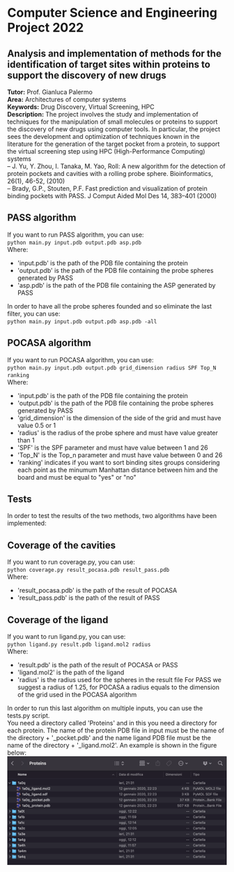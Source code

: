 # Computer Science and Engineering Project 2022

## Analysis and implementation of methods for the identification of target sites within proteins to support the discovery of new drugs

**Tutor:** Prof. Gianluca Palermo  
**Area:** Architectures of computer systems  
**Keywords:** Drug Discovery, Virtual Screening, HPC  
**Description:**
The project involves the study and implementation of techniques for the manipulation of small molecules or proteins to
support the discovery of new drugs using computer tools. In particular, the project sees the development and
optimization of techniques known in the literature for the generation of the target pocket from a protein, to support
the virtual screening step using HPC (High-Performance Computing) systems  
– J. Yu, Y. Zhou, I. Tanaka, M. Yao, Roll: A new algorithm for the detection of protein pockets and cavities with a
rolling probe sphere. Bioinformatics, 26(1), 46-52, (2010)  
– Brady, G.P., Stouten, P.F. Fast prediction and visualization of protein binding pockets with PASS. J Comput Aided Mol
Des 14, 383–401 (2000)

## PASS algorithm
If you want to run PASS algorithm, you can use:  
`python main.py input.pdb output.pdb asp.pdb`    
Where:
- 'input.pdb' is the path of the PDB file containing the protein
- 'output.pdb' is the path of the PDB file containing the probe spheres generated by PASS
- 'asp.pdb' is the path of the PDB file containing the ASP generated by PASS

In order to have all the probe spheres founded and so eliminate the last filter, you can use:    
`python main.py input.pdb output.pdb asp.pdb -all`

## POCASA algorithm
If you want to run POCASA algorithm, you can use:  
`python main.py input.pdb output.pdb grid_dimension radius SPF Top_N ranking`  
Where:
- 'input.pdb' is the path of the PDB file containing the protein
- 'output.pdb' is the path of the PDB file containing the probe spheres generated by PASS
- 'grid_dimension' is the dimension of the side of the grid and must have value 0.5 or 1
- 'radius' is the radius of the probe sphere and must have value greater than 1
- 'SPF' is the SPF parameter and must have value between 1 and 26
- 'Top_N' is the Top_n parameter and must have value between 0 and 26
- 'ranking' indicates if you want to sort binding sites groups considering each point as the minumum Manhattan distance
  between him and the board and must be equal to "yes" or "no"

## Tests
In order to test the results of the two methods, two algorithms have been implemented:

## Coverage of the cavities 
If you want to run coverage.py, you can use:    
`python coverage.py result_pocasa.pdb result_pass.pdb`  
Where:  
- 'result_pocasa.pdb' is the path of the result of POCASA
- 'result_pass.pdb' is the path of the result of PASS

## Coverage of the ligand
If you want to run ligand.py, you can use:  
`python ligand.py result.pdb ligand.mol2 radius`  
Where:
- 'result.pdb' is the path of the result of POCASA or PASS
- 'ligand.mol2' is the path of the ligand
- 'radius' is the radius used for the spheres in the result file For PASS we suggest a radius of 1.25, for POCASA a
  radius equals to the dimension of the grid used in the POCASA algorithm
  
In order to run this last algorithm on multiple inputs, you can use the tests.py script.  
You need a directory called 'Proteins' and in this you need a directory for each protein.
The name of the protein PDB file in input must be the name of the directory + '_pocket.pdb' and the name ligand PDB file must be the name of the directory + '_ligand.mol2'.
An example is shown in the figure below:
<img src="https://github.com/viols-code/ingegneria-informatica-project/blob/master/images/test.png"/>
